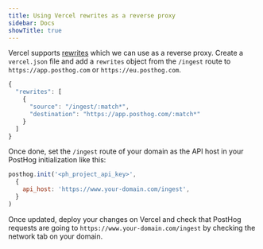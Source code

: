 ```yaml
---
title: Using Vercel rewrites as a reverse proxy
sidebar: Docs
showTitle: true
---
```


Vercel supports [rewrites](https://vercel.com/docs/concepts/projects/project-configuration#rewrites) which we can use as a reverse proxy. Create a `vercel.json` file and add a `rewrites` object from the `/ingest` route to `https://app.posthog.com` or `https://eu.posthog.com`.

```jsx
{
  "rewrites": [
    {
      "source": "/ingest/:match*",
      "destination": "https://app.posthog.com/:match*"
    }
  ]
}
```

Once done, set the `/ingest` route of your domain as the API host in your PostHog initialization like this:

```jsx
posthog.init('<ph_project_api_key>',
  {
    api_host: 'https://www.your-domain.com/ingest',
  }
)
```

Once updated, deploy your changes on Vercel and check that PostHog requests are going to `https://www.your-domain.com/ingest` by checking the network tab on your domain.